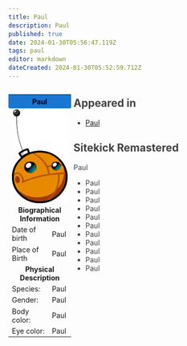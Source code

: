 ```yaml
---
title: Paul
description: Paul
published: true
date: 2024-01-30T05:56:47.119Z
tags: paul
editor: markdown
dateCreated: 2024-01-30T05:52:59.712Z
---
```


<div style="display: flex;">
    <div style="flex: 1; width: 25%;">
        <table style="width: 100%;">
            <tr>
                <td colspan="2" style="text-align: center; background-color: #1976d2; padding: 5px; border-radius: 3px; color: black;"><strong>Paul</strong></td>
            </tr>
            <tr>
                <td colspan="2">
                    <img src="/paul.png" alt="Paul" style="display: block; margin: auto;">
                </td>
            </tr>
            <tr>
                <td colspan="2" style="text-align: center;"><strong>Biographical Information</strong></td>
            </tr>
            <tr>
                <td>Date of birth</td>
                <td>Paul</td>
            </tr>
            <tr>
                <td>Place of Birth</td>
                <td>Paul</td>
            </tr>
            <tr>
                <td colspan="2" style="text-align: center;"><strong>Physical Description</strong></td>
            </tr>
            <tr>
                <td>Species:</td>
                <td>Paul</td>
            </tr>
            <tr>
                <td>Gender:</td>
                <td>Paul</td>
            </tr>
            <tr>
                <td>Body color:</td>
                <td>Paul</td>
            </tr>
            <tr>
                <td>Eye color:</td>
                <td>Paul</td>
            </tr>
        </table>
    </div>
    <div style="flex: 3; width: 75%; padding: 0 0 0 5px; color: #424242; margin-top: -10px;">
        <h2>Appeared in</h2>
        <ul>
            <li><a href="https://wiki.sitekickremastered.com/e/en/Home/Sitekick/Characters/Paul">Paul</a></li>
        </ul>
        <h2>Sitekick Remastered</h2>
        <p>Paul</p>
        <ul>
            <li>Paul</li>
            <li>Paul</li>
            <li>Paul</li>
          <li>Paul</li>
          <li>Paul</li>
          <li>Paul</li>
          <li>Paul</li>
          <li>Paul</li>
          <li>Paul</li>
          <li>Paul</li>
          <li>Paul</li>
        </ul>
    </div>
</div>